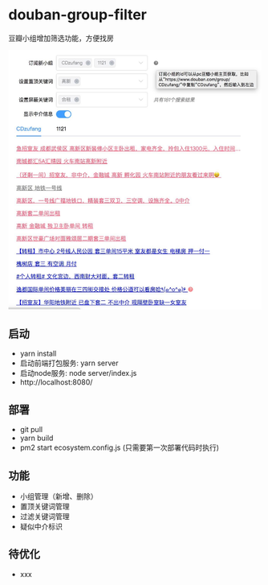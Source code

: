 # douban-group-filter
豆瓣小组增加筛选功能，方便找房

![截屏](https://github.com/jiahui92/douban-group-filter/blob/master/screenshot.jpg)

## 启动
* yarn install
* 启动前端打包服务: yarn server
* 启动node服务: node server/index.js
* http://localhost:8080/

## 部署
* git pull
* yarn build
* pm2 start ecosystem.config.js (只需要第一次部署代码时执行)

## 功能
* 小组管理（新增、删除）
* 置顶关键词管理
* 过滤关键词管理
* 疑似中介标识

## 待优化
* xxx
